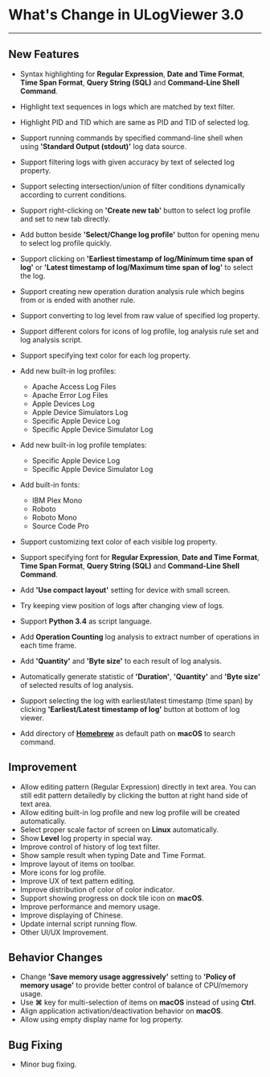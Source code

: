 ﻿# What's Change in ULogViewer 3.0
 ---

## New Features
+ Syntax highlighting for **Regular Expression**, **Date and Time Format**, **Time Span Format**, **Query String (SQL)** and **Command-Line Shell Command**.
+ Highlight text sequences in logs which are matched by text filter.
+ Highlight PID and TID which are same as PID and TID of selected log.
+ Support running commands by specified command-line shell when using **'Standard Output (stdout)'** log data source.
+ Support filtering logs with given accuracy by text of selected log property.
+ Support selecting intersection/union of filter conditions dynamically according to current conditions.
+ Support right-clicking on **'Create new tab'** button to select log profile and set to new tab directly.
+ Add button beside **'Select/Change log profile'** button for opening menu to select log profile quickly.
+ Support clicking on **'Earliest timestamp of log/Minimum time span of log'** or **'Latest timestamp of log/Maximum time span of log'** to select the log.
+ Support creating new operation duration analysis rule which begins from or is ended with another rule.
+ Support converting to log level from raw value of specified log property.
+ Support different colors for icons of log profile, log analysis rule set and log analysis script.
+ Support specifying text color for each log property.
+ Add new built-in log profiles: 
    + Apache Access Log Files
    + Apache Error Log Files
    + Apple Devices Log
    + Apple Device Simulators Log
    + Specific Apple Device Log
    + Specific Apple Device Simulator Log

+ Add new built-in log profile templates: 
    + Specific Apple Device Log
    + Specific Apple Device Simulator Log

+ Add built-in fonts:
    + IBM Plex Mono
    + Roboto
    + Roboto Mono
    + Source Code Pro

+ Support customizing text color of each visible log property.
+ Support specifying font for **Regular Expression**, **Date and Time Format**, **Time Span Format**, **Query String (SQL)** and **Command-Line Shell Command**.
+ Add **'Use compact layout'** setting for device with small screen.
+ Try keeping view position of logs after changing view of logs.
+ Support **Python 3.4** as script language.
+ Add **Operation Counting** log analysis to extract number of operations in each time frame.
+ Add **'Quantity'** and **'Byte size'** to each result of log analysis.
+ Automatically generate statistic of **'Duration'**, **'Quantity'** and **'Byte size'** of selected results of log analysis.
+ Support selecting the log with earliest/latest timestamp (time span) by clicking **'Earliest/Latest timestamp of log'** button at bottom of log viewer.
+ Add directory of [**Homebrew**](https://brew.sh/) as default path on **macOS** to search command.

## Improvement
+ Allow editing pattern (Regular Expression) directly in text area. You can still edit pattern detailedly by clicking the button at right hand side of text area.
+ Allow editing built-in log profile and new log profile will be created automatically.
+ Select proper scale factor of screen on **Linux** automatically.
+ Show **Level** log property in special way.
+ Improve control of history of log text filter.
+ Show sample result when typing Date and Time Format.
+ Improve layout of items on toolbar.
+ More icons for log profile.
+ Improve UX of text pattern editing.
+ Improve distribution of color of color indicator.
+ Support showing progress on dock tile icon on **macOS**.
+ Improve performance and memory usage.
+ Improve displaying of Chinese.
+ Update internal script running flow.
+ Other UI/UX Improvement.

## Behavior Changes
+ Change **'Save memory usage aggressively'** setting to **'Policy of memory usage'** to provide better control of balance of CPU/memory usage. 
+ Use **⌘** key for multi-selection of items on **macOS** instead of using **Ctrl**.
+ Align application activation/deactivation behavior on **macOS**.
+ Allow using empty display name for log property.

## Bug Fixing
+ Minor bug fixing.